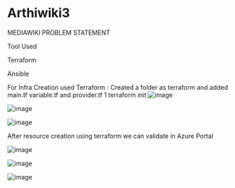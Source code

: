 # Arthiwiki3

MEDIAWIKI PROBLEM STATEMENT

Tool Used

Terraform

Ansible

For Infra Creation used Terraform :
Created a folder as terraform and added main.tf variable.tf and provider.tf
1 terraform init
![image](https://github.com/arthi300893/Arthiwiki3/assets/100258495/e7a62f1c-2b9b-430b-a132-e79aebd24849)

![image](https://github.com/arthi300893/Arthiwiki3/assets/100258495/431deff3-1611-476a-8965-0790175eb93b)

![image](https://github.com/arthi300893/Arthiwiki3/assets/100258495/0dccd4ef-83da-4687-8e53-3f9d1e4e8d8f)

After resource creation using terraform we can validate in Azure Portal

![image](https://github.com/arthi300893/Arthiwiki3/assets/100258495/2b990969-08d3-48a8-a647-3ceda8decbf5)

![image](https://github.com/arthi300893/Arthiwiki3/assets/100258495/2d05574a-1890-4728-9d70-df8faf4fcf07)

![image](https://github.com/arthi300893/Arthiwiki3/assets/100258495/26fa9921-25d7-4613-9f6a-eee96ce97c1e)










